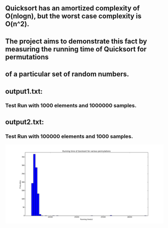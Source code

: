 
## Quicksort has an amortized complexity of O(nlogn), but the worst case complexity is O(n^2).
## The project aims to demonstrate this fact by measuring the running time of Quicksort for permutations
## of a particular set of random numbers.

## output1.txt:
### Test Run with 1000 elements and 1000000 samples.

## output2.txt:
### Test Run with 100000 elements and 1000 samples.

![Results](https://github.com/MayankJhamtani/Curious-Case-of-Quicksort/blob/master/figure_1.png)
